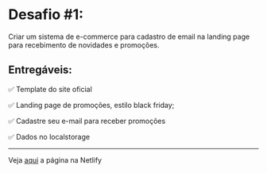 # Desafio #1: 
Criar um sistema de e-commerce para cadastro de email na landing page para recebimento de novidades e promoções.

## Entregáveis: 

✅ Template do site oficial 

✅ Landing page de promoções, estilo black friday; 

✅ Cadastre seu e-mail para receber promoções 

✅ Dados no localstorage

--------------------------

Veja [aqui](https://desafio1-hiringcoders.netlify.app/) a página na Netlify